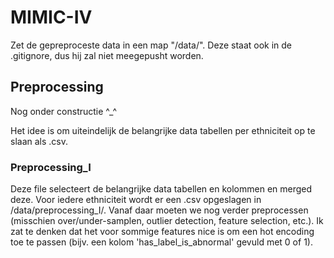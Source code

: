 # MIMIC-IV
Zet de gepreproceste data in een map "/data/". Deze staat ook in de .gitignore, dus hij zal niet meegepusht worden.

## Preprocessing
Nog onder constructie ^_^

Het idee is om uiteindelijk de belangrijke data tabellen per ethniciteit op te slaan als .csv. 

### Preprocessing_I
Deze file selecteert de belangrijke data tabellen en kolommen en merged deze. Voor iedere ethniciteit wordt er een .csv opgeslagen in /data/preprocessing_I/. Vanaf daar moeten we nog verder preprocessen (misschien over/under-samplen, outlier detection, feature selection, etc.). Ik zat te denken dat het voor sommige features nice is om een hot encoding toe te passen (bijv. een kolom 'has_label_is_abnormal' gevuld met 0 of 1).
